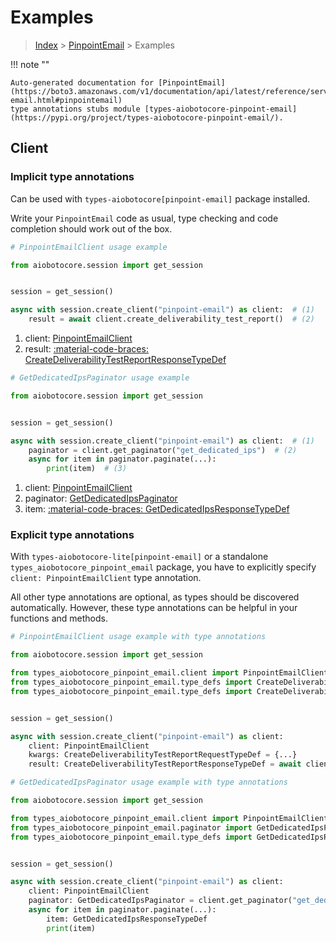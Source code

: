 # Examples

> [Index](../README.md) > [PinpointEmail](./README.md) > Examples

!!! note ""

    Auto-generated documentation for [PinpointEmail](https://boto3.amazonaws.com/v1/documentation/api/latest/reference/services/pinpoint-email.html#pinpointemail)
    type annotations stubs module [types-aiobotocore-pinpoint-email](https://pypi.org/project/types-aiobotocore-pinpoint-email/).

## Client

### Implicit type annotations

Can be used with `types-aiobotocore[pinpoint-email]` package installed.

Write your `PinpointEmail` code as usual,
type checking and code completion should work out of the box.



```python
# PinpointEmailClient usage example

from aiobotocore.session import get_session


session = get_session()

async with session.create_client("pinpoint-email") as client:  # (1)
    result = await client.create_deliverability_test_report()  # (2)
```

1. client: [PinpointEmailClient](./client.md)
2. result: [:material-code-braces: CreateDeliverabilityTestReportResponseTypeDef](./type_defs.md#createdeliverabilitytestreportresponsetypedef) 



```python
# GetDedicatedIpsPaginator usage example

from aiobotocore.session import get_session


session = get_session()

async with session.create_client("pinpoint-email") as client:  # (1)
    paginator = client.get_paginator("get_dedicated_ips")  # (2)
    async for item in paginator.paginate(...):
        print(item)  # (3)
```

1. client: [PinpointEmailClient](./client.md)
2. paginator: [GetDedicatedIpsPaginator](./paginators.md#getdedicatedipspaginator)
3. item: [:material-code-braces: GetDedicatedIpsResponseTypeDef](./type_defs.md#getdedicatedipsresponsetypedef) 




### Explicit type annotations

With `types-aiobotocore-lite[pinpoint-email]`
or a standalone `types_aiobotocore_pinpoint_email` package, you have to explicitly specify
`client: PinpointEmailClient` type annotation.

All other type annotations are optional, as types should be discovered automatically.
However, these type annotations can be helpful in your functions and methods.


```python
# PinpointEmailClient usage example with type annotations

from aiobotocore.session import get_session

from types_aiobotocore_pinpoint_email.client import PinpointEmailClient
from types_aiobotocore_pinpoint_email.type_defs import CreateDeliverabilityTestReportResponseTypeDef
from types_aiobotocore_pinpoint_email.type_defs import CreateDeliverabilityTestReportRequestTypeDef


session = get_session()

async with session.create_client("pinpoint-email") as client:
    client: PinpointEmailClient
    kwargs: CreateDeliverabilityTestReportRequestTypeDef = {...}
    result: CreateDeliverabilityTestReportResponseTypeDef = await client.create_deliverability_test_report(**kwargs)
```



```python
# GetDedicatedIpsPaginator usage example with type annotations

from aiobotocore.session import get_session

from types_aiobotocore_pinpoint_email.client import PinpointEmailClient
from types_aiobotocore_pinpoint_email.paginator import GetDedicatedIpsPaginator
from types_aiobotocore_pinpoint_email.type_defs import GetDedicatedIpsResponseTypeDef


session = get_session()

async with session.create_client("pinpoint-email") as client:
    client: PinpointEmailClient
    paginator: GetDedicatedIpsPaginator = client.get_paginator("get_dedicated_ips")
    async for item in paginator.paginate(...):
        item: GetDedicatedIpsResponseTypeDef
        print(item)
```


